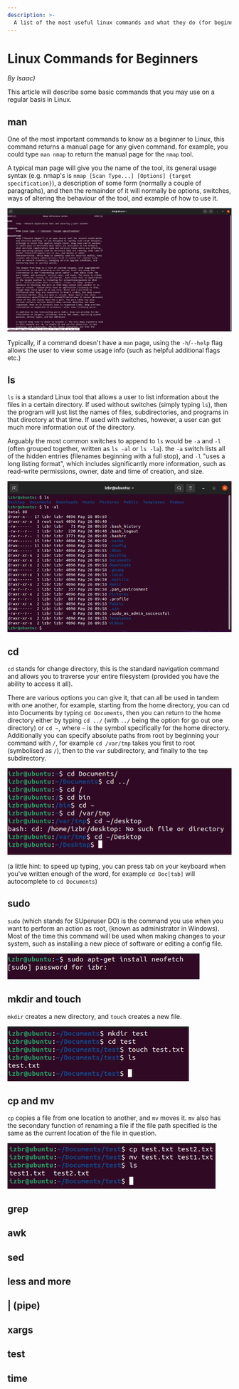 ```yaml
---
description: >-
  A list of the most useful linux commands and what they do (for beginners)
---
```


# Linux Commands for Beginners

*By Isaac)*

This article will describe some basic commands that you may use on a regular basis in Linux.

## man

One of the most important commands to know as a beginner to Linux, this command returns a manual page for any given command. for example, you could type `man nmap` to return the manual page for the `nmap` tool.

A typical man page will give you the name of the tool, its general usage syntax (e.g. nmap's is `nmap [Scan Type...] [Options] {target specification}`), a description of some form (normally a couple of paragraphs), and then the remainder of it will normally be options, switches, ways of altering the behaviour of the tool, and example of how to use it.

![the nmap man page in a stock Ubuntu terminal](../media/HacksocWiki/man-nmap.png)

Typically, if a command doesn't have a `man` page, using the `-h`/`--help` flag allows the user to view some usage info (such as helpful additional flags etc.)

## ls

`ls` is a standard Linux tool that allows a user to list information about the files in a certain directory. If used without switches (simply typing `ls`), then the program will just list the names of files, subdirectories, and programs in that directory at that time. If  used with switches, however, a user can get much more information out of the directory.

Arguably the most common switches to append to `ls` would be `-a` and `-l` (often grouped together, written as `ls -al` or `ls -la`). the `-a` switch lists all of the hidden entries (filenames beginning with a full stop), and `-l` "uses a long listing format", which includes significantly more information, such as read-write permissions, owner, date and time of creation, and size.

![ls and ls -al demonstrated in a stock home directory in Ubuntu](../media/HacksocWiki/ls.png)

## cd

`cd` stands for change directory, this is the standard navigation command and allows you to traverse your entire filesystem (provided you have the ability to access it all). 

There are various options you can give it, that can all be used in tandem with one another, for example, starting from the home directory, you can cd into Documents by typing `cd Documents`, then you can return to the home directory either by typing `cd ../` (with `../` being the option for go out one directory) or `cd ~`, where `~` is the symbol specifically for the home directory. Additionally you can specify absolute paths from root by beginning your command with `/`, for example `cd /var/tmp` takes you first to root (symbolised as `/`), then to the `var` subdirectory, and finally to the `tmp` subdirectory. 

![changing directories to move all around the filesystem](../media/HacksocWiki/cd.png)

(a little hint: to speed up typing, you can press tab on your keyboard when you've written enough of the word, for example `cd Doc[tab]` will autocomplete to `cd Documents`)

## sudo

`sudo` (which stands for SUperuser DO) is the command you use when you want to perform an action as root, (known as administrator in Windows). Most of the time this command will be used when making changes to your system, such as installing a new piece of software or editing a config file. 

![using the apt package manager to install neofetch, this is a process that requires sudo](../media/HacksocWiki/sudo.png)

## mkdir and touch

`mkdir` creates a new directory, and `touch` creates a new file.

![making a new directory called "test", cd'ing into it, and making a file called "test.txt"](../media/HacksocWiki/mkdir-touch.png)

## cp and mv

`cp` copies a file from one location to another, and `mv` moves it. `mv` also has the secondary function of renaming a file if the file path specified is the same as the  current location of the file in question.

![copying test.txt to another file and then moving the original file (renaming it in this case)](../media/HacksocWiki/cp-mv.png)

## grep



## awk



## sed



## less and more



## | (pipe)



## xargs



## test



## time

